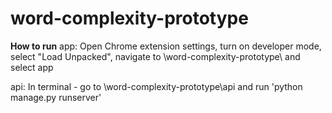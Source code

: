 # word-complexity-prototype

**How to run**
app: Open Chrome extension settings, turn on developer mode, select "Load Unpacked", navigate to \word-complexity-prototype\ and select app

api: In terminal - go to \word-complexity-prototype\api and run 'python manage.py runserver'


